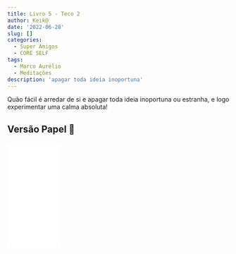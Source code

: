 ```yaml
---
title: Livro 5 - Teco 2
author: Keik@
date: '2022-06-28'
slug: []
categories:
  - Super Amigos
  - CORE SELF
tags:
  - Marco Aurélio
  - Meditações
description: 'apagar toda ideia inoportuna'
---
```


Quão fácil é arredar de si e apagar toda ideia inoportuna ou estranha, e logo experimentar uma calma absoluta!

## Versão Papel :book:
<iframe style="width:120px;height:240px;" marginwidth="0" marginheight="0" scrolling="no" frameborder="0" src="//ws-na.amazon-adsystem.com/widgets/q?ServiceVersion=20070822&OneJS=1&Operation=GetAdHtml&MarketPlace=BR&source=ss&ref=as_ss_li_til&ad_type=product_link&tracking_id=mundodekeika-20&language=pt_BR&marketplace=amazon&region=BR&placement=B092FVY4BB&asins=B092FVY4BB&linkId=37c5ec14221f61f811029aa88b520891&show_border=true&link_opens_in_new_window=true"></iframe>
